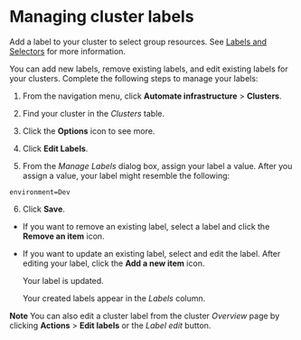 # Managing cluster labels

Add a label to your cluster to select group resources. See [Labels and Selectors](https://kubernetes.io/docs/concepts/overview/working-with-objects/labels/) for more information.

You can add new labels, remove existing labels, and edit existing labels for your clusters. Complete the following steps to manage your labels:

1. From the navigation menu, click **Automate infrastructure** > **Clusters**.

2. Find your cluster in the _Clusters_ table.

3. Click the **Options** icon to see more.

4. Click **Edit Labels**.

5. From the _Manage Labels_ dialog box, assign your label a value. After you assign a value, your label might resemble the following:

  ```
  environment=Dev
  ```
6. Click **Save**.

- If you want to remove an existing label, select a label and click the **Remove an item** icon.

- If you want to update an existing label, select and edit the label. After editing your label, click the **Add a new item** icon.

    Your label is updated.

  Your created labels appear in the _Labels_ column.

**Note** You can also edit a cluster label from the cluster _Overview_ page by clicking **Actions** > **Edit labels** or the _Label edit_ button.
